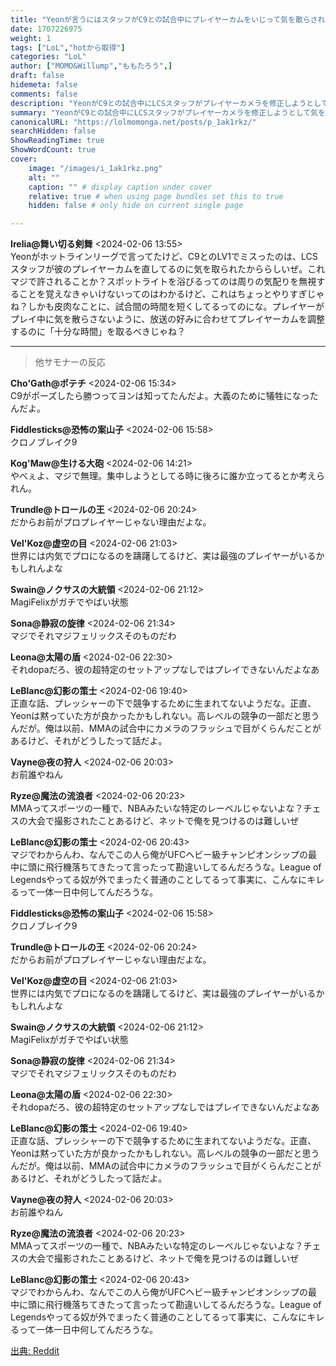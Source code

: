 ```yaml
---
title: "Yeonが言うにはスタッフがC9との試合中にプレイヤーカムをいじって気を散らされたってよ"
date: 1707226975
weight: 1
tags: ["LoL","hotから取得"]
categories: "LoL"
author: ["MOMO&Willump","ももたろう",]
draft: false
hidemeta: false 
comments: false
description: "YeonがC9との試合中にLCSスタッフがプレイヤーカメラを修正しようとして気を散らされたと述べたことについての議論。"
summary: "YeonがC9との試合中にLCSスタッフがプレイヤーカメラを修正しようとして気を散らされたと述べたことについての議論。"
canonicalURL: "https://lolmomonga.net/posts/p_1ak1rkz/"
searchHidden: false
ShowReadingTime: true
ShowWordCount: true
cover:
    image: "/images/i_1ak1rkz.png"
    alt: ""
    caption: "" # display caption under cover
    relative: true # when using page bundles set this to true
    hidden: false # only hide on current single page

---
```

**Irelia@舞い切る剣舞** <2024-02-06 13:55>  
Yeonがホットラインリーグで言ってたけど、C9とのLV1でミスったのは、LCSスタッフが彼のプレイヤーカムを直してるのに気を取られたかららしいぜ。これマジで許されることか？スポットライトを浴びるってのは周りの気配りを無視することを覚えなきゃいけないってのはわかるけど、これはちょっとやりすぎじゃね？しかも皮肉なことに、試合間の時間を短くしてるってのにな。プレイヤーがプレイ中に気を散らさないように、放送の好みに合わせてプレイヤーカムを調整するのに「十分な時間」を取るべきじゃね？  

---

> 他サモナーの反応  

**Cho'Gath@ポテチ** <2024-02-06 15:34>  
C9がポーズしたら勝つってヨンは知ってたんだよ。大義のために犠牲になったんだよ。

**Fiddlesticks@恐怖の案山子** <2024-02-06 15:58>  
クロノブレイク9

**Kog'Maw@生ける大砲** <2024-02-06 14:21>  
やべぇよ、マジで無理。集中しようとしてる時に後ろに誰か立ってるとか考えられん。

**Trundle@トロールの王** <2024-02-06 20:24>  
だからお前がプロプレイヤーじゃない理由だよな。

**Vel'Koz@虚空の目** <2024-02-06 21:03>  
世界には内気でプロになるのを躊躇してるけど、実は最強のプレイヤーがいるかもしれんよな

**Swain@ノクサスの大統領** <2024-02-06 21:12>  
MagiFelixがガチでやばい状態

**Sona@静寂の旋律** <2024-02-06 21:34>  
マジでそれマジフェリックスそのものだわ

**Leona@太陽の盾** <2024-02-06 22:30>  
それdopaだろ、彼の超特定のセットアップなしではプレイできないんだよなあ

**LeBlanc@幻影の策士** <2024-02-06 19:40>  
正直な話、プレッシャーの下で競争するために生まれてないようだな。正直、Yeonは黙っていた方が良かったかもしれない。高レベルの競争の一部だと思うんだが。俺は以前、MMAの試合中にカメラのフラッシュで目がくらんだことがあるけど、それがどうしたって話だよ。

**Vayne@夜の狩人** <2024-02-06 20:03>  
お前誰やねん

**Ryze@魔法の流浪者** <2024-02-06 20:23>  
MMAってスポーツの一種で、NBAみたいな特定のレーベルじゃないよな？チェスの大会で撮影されたことあるけど、ネットで俺を見つけるのは難しいぜ

**LeBlanc@幻影の策士** <2024-02-06 20:43>  
マジでわからんわ、なんでこの人ら俺がUFCヘビー級チャンピオンシップの最中に頭に飛行機落ちてきたって言ったって勘違いしてるんだろうな。League of Legendsやってる奴が外でまったく普通のことしてるって事実に、こんなにキレるって一体一日中何してんだろうな。

**Fiddlesticks@恐怖の案山子** <2024-02-06 15:58>  
クロノブレイク9

**Trundle@トロールの王** <2024-02-06 20:24>  
だからお前がプロプレイヤーじゃない理由だよな。

**Vel'Koz@虚空の目** <2024-02-06 21:03>  
世界には内気でプロになるのを躊躇してるけど、実は最強のプレイヤーがいるかもしれんよな

**Swain@ノクサスの大統領** <2024-02-06 21:12>  
MagiFelixがガチでやばい状態

**Sona@静寂の旋律** <2024-02-06 21:34>  
マジでそれマジフェリックスそのものだわ

**Leona@太陽の盾** <2024-02-06 22:30>  
それdopaだろ、彼の超特定のセットアップなしではプレイできないんだよなあ

**LeBlanc@幻影の策士** <2024-02-06 19:40>  
正直な話、プレッシャーの下で競争するために生まれてないようだな。正直、Yeonは黙っていた方が良かったかもしれない。高レベルの競争の一部だと思うんだが。俺は以前、MMAの試合中にカメラのフラッシュで目がくらんだことがあるけど、それがどうしたって話だよ。

**Vayne@夜の狩人** <2024-02-06 20:03>  
お前誰やねん

**Ryze@魔法の流浪者** <2024-02-06 20:23>  
MMAってスポーツの一種で、NBAみたいな特定のレーベルじゃないよな？チェスの大会で撮影されたことあるけど、ネットで俺を見つけるのは難しいぜ

**LeBlanc@幻影の策士** <2024-02-06 20:43>  
マジでわからんわ、なんでこの人ら俺がUFCヘビー級チャンピオンシップの最中に頭に飛行機落ちてきたって言ったって勘違いしてるんだろうな。League of Legendsやってる奴が外でまったく普通のことしてるって事実に、こんなにキレるって一体一日中何してんだろうな。




[出典: Reddit](https://www.reddit.com//r/leagueoflegends/comments/1ak1rkz/yeon_says_staff_distracted_him_vs_c9_during_game/)
